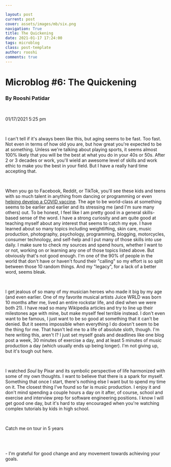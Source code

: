 ```yaml
---

layout: post
current: post
cover: assets/images/mb/six.png
navigation: True
title: The Quickening
date: 2021-01-17 17:24:00
tags: microblog
class: post-template
author: rooshi
comments: true
---
```

# Microblog #6: The Quickening
### By Rooshi Patidar
<br>

01/17/2021 5:25 pm

<br>

I can't tell if it's always been like this, but aging seems to be fast. Too fast. Not even in terms of how old you are, but how great you're expected to be at something. Unless we're talking about playing sports, it seems almost 100% likely that you will be the best at what you do in your 40s or 50s. After 2 or 3 decades or work, you'll wield an awesome level of skills and work ethic to make you the best in your field. But I have a really hard time accepting that.

<br>

When you go to Facebook, Reddit, or TikTok, you'll see these kids and teens with so much talent in anything from dancing or programming or even [helping develop a COVID vaccine](https://www.cnn.com/2020/10/18/us/anika-chebrolu-covid-treatment-award-scn-trnd/index.html). The age to be world-class at something seems to be earlier and earlier and its stressing me (and I'm sure many others) out. To be honest, I feel like I am pretty good in a general skills-based sense of the word. I have a strong curiosity and am quite good at teaching myself about any interest that seems to catch my eye. I have learned about so many topics including weightlifting, skin care, music production, photography, psychology, programming, blogging, motorcycles, consumer technology, and self-help and I put many of those skills into use daily. I make sure to check my sources and spend hours, whether I want to or not, working on or learning any one of those topics listed above. But obviously that's not good enough. I'm one of the 90% of people in the world that don't have or haven't found their "calling" so my effort is so split between those 10 random things. And my "legacy", for a lack of a better word, seems bleak.

<br>

I get jealous of so many of my musician heroes who made it big by my age (and even earlier. One of my favorite musical artists Juice WRLD was born 10 months after me, lived an entire rockstar life, and died when we were both 21). I have read so many Wikipedia articles and try to line up their milestones age with mine, but make myself feel terrible instead. I don't even want to be famous, I just want to be so good at something that it can't be denied. But it seems impossible when everything I do doesn't seem to be the thing for me. That hasn't led me to a life of absolute sloth, though. I'm here writing this, aren't I? I just set myself goals and deadlines like one blog post a week, 30 minutes of exercise a day, and at least 5 minutes of music production a day (which usually ends up being longer). I'm not giving up, but it's tough out here.

<br>

I watched *Soul* by Pixar and its symbolic perspective of life harmonized with some of my own thoughts. I want to believe that there is a spark for myself. Something that once I start, there's nothing else I want but to spend my time on it. The closest thing I've found so far is music production. I enjoy it and don't mind spending a couple hours a day on it after, of course, school and exercise and interview prep for software engineering positions. I know I will get good one day, but it's hard to stay encouraged when you're watching complex tutorials by kids in high school.

<br>

Catch me on tour in 5 years

<br><br>

 \- I'm grateful for good change and any movement towards achieving your goals.

<br>